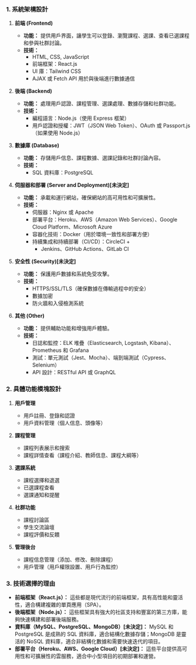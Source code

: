 ### 1. 系統架構設計

1. **前端 (Frontend)**
    - **功能：** 提供用戶界面，讓學生可以登錄、瀏覽課程、選課、查看已選課程和參與社群討論。
    - **技術：**
        - HTML, CSS, JavaScript
        - 前端框架：React.js
        - UI 庫：Tailwind CSS
        - AJAX 或 Fetch API 用於與後端進行數據通信

2. **後端 (Backend)**
    - **功能：** 處理用戶認證、課程管理、選課處理、數據存儲和社群功能。
    - **技術：**
        - 編程語言：Node.js（使用 Express 框架）
        - 用戶認證和授權：JWT（JSON Web Token）、OAuth 或 Passport.js（如果使用 Node.js）

3. **數據庫 (Database)**
    - **功能：** 存儲用戶信息、課程數據、選課記錄和社群討論內容。
    - **技術：**
        - SQL 資料庫：PostgreSQL

4. **伺服器和部署 (Server and Deployment)[未決定]**
    - **功能：** 承載和運行網站，確保網站的高可用性和可擴展性。
    - **技術：**
        - 伺服器：Nginx 或 Apache
        - 部署平台：Heroku、AWS（Amazon Web Services）、Google Cloud Platform、Microsoft Azure
        - 容器化技術：Docker（用於環境一致性和部署方便）
        - 持續集成和持續部署（CI/CD）：CircleCI +
            -    Jenkins、GitHub Actions、GitLab CI

5. **安全性 (Security)[未決定]**
    - **功能：** 保護用戶數據和系統免受攻擊。
    - **技術：**
        - HTTPS/SSL/TLS（確保數據在傳輸過程中的安全）
        - 數據加密
        - 防火牆和入侵檢測系統

6. **其他 (Other)**
    - **功能：** 提供輔助功能和增強用戶體驗。
    - **技術：**
        - 日誌和監控：ELK 堆疊（Elasticsearch, Logstash, Kibana）、Prometheus 和 Grafana
        - 測試：單元測試（Jest、Mocha）、端到端測試（Cypress、Selenium）
        - API 設計：RESTful API 或 GraphQL

### 2. 具體功能模塊設計

1. **用戶管理**
    - 用戶註冊、登錄和認證
    - 用戶資料管理（個人信息、頭像等）

2. **課程管理**
    - 課程列表展示和搜索
    - 課程詳情查看（課程介紹、教師信息、課程大綱等）

3. **選課系統**
    - 課程選擇和退選
    - 已選課程查看
    - 選課通知和提醒

4. **社群功能**
    - 課程討論區
    - 學生交流論壇
    - 課程評價和反饋

5. **管理後台**
    - 課程信息管理（添加、修改、刪除課程）
    - 用戶管理（用戶權限設置、用戶行為監控）

### 3. 技術選擇的理由

- **前端框架（React.js）：** 這些都是現代流行的前端框架，具有高性能和靈活性，適合構建複雜的單頁應用（SPA）。
- **後端框架（Node.js）：** 這些框架具有強大的社區支持和豐富的第三方庫，能夠快速構建和部署後端服務。
- **資料庫（MySQL、PostgreSQL、MongoDB）[未決定]：** MySQL 和 PostgreSQL 是成熟的 SQL 資料庫，適合結構化數據存儲；MongoDB 是靈活的 NoSQL 資料庫，適合非結構化數據和需要快速迭代的項目。
- **部署平台（Heroku、AWS、Google Cloud）[未決定]：** 這些平台提供高可用性和可擴展性的雲服務，適合中小型項目的初期部署和運營。